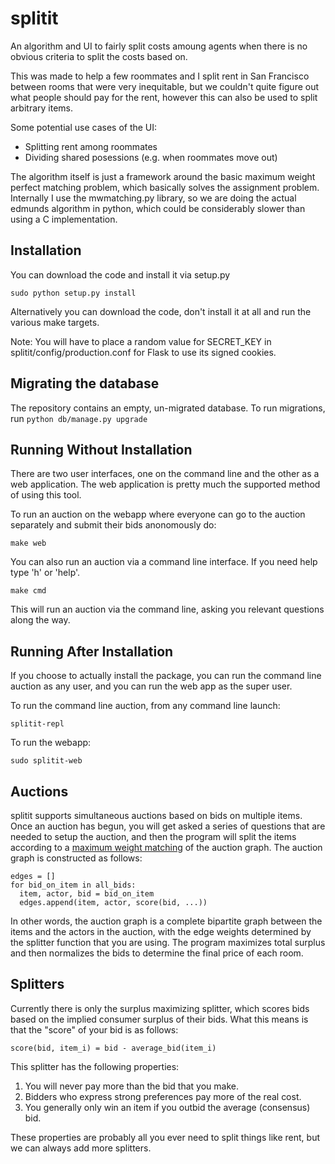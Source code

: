 splitit
=============
An algorithm and UI to fairly split costs amoung agents when there is no obvious
criteria to split the costs based on.

This was made to help a few roommates and I split rent in San Francisco between
rooms that were very inequitable, but we couldn't quite figure out what people
should pay for the rent, however this can also be used to split arbitrary
items.

Some potential use cases of the UI:
* Splitting rent among roommates
* Dividing shared posessions (e.g. when roommates move out)

The algorithm itself is just a framework around the basic maximum weight perfect
matching problem, which basically solves the assignment problem. Internally I
use the mwmatching.py library, so we are doing the actual edmunds algorithm in
python, which could be considerably slower than using a C implementation.


Installation
------------
You can download the code and install it via setup.py
```
sudo python setup.py install
```

Alternatively you can download the code, don't install it at all and run the various make targets.

Note: You will have to place a random value for SECRET_KEY in
splitit/config/production.conf for Flask to use its signed cookies.


Migrating the database
--------------
The repository contains an empty, un-migrated database. To run migrations, run
```python db/manage.py upgrade```


Running Without Installation
----------------------------
There are two user interfaces, one on the command line and the other as a web
application. The web application is pretty much the supported method of using
this tool.

To run an auction on the webapp where everyone can go to the auction separately
and submit their bids anonomously do:
```
make web

```

You can also run an auction via a command line interface. If you need help type
'h' or 'help'.

```
make cmd
```

This will run an auction via the command line, asking you relevant questions
along the way.

Running After Installation
--------------------------
If you choose to actually install the package, you can run the command line
auction as any user, and you can run the web app as the super user.

To run the command line auction, from any command line launch:
```
splitit-repl
```

To run the webapp:
```
sudo splitit-web
```

Auctions
--------
splitit supports simultaneous auctions based on bids on multiple items.
Once an auction has begun, you will get asked a series of questions that are
needed to setup the auction, and then the program will split the items
according to a [maximum weight matching](http://jorisvr.nl/maximummatching.html)
of the auction graph.  The auction graph is constructed as follows:

```
edges = []
for bid_on_item in all_bids:
  item, actor, bid = bid_on_item
  edges.append(item, actor, score(bid, ...))
```

In other words, the auction graph is a complete bipartite graph between the
items and the actors in the auction, with the edge weights determined by the
splitter function that you are using.  The program maximizes total surplus and
then normalizes the bids to determine the final price of each room.

Splitters
---------

Currently there is only the surplus maximizing splitter, which scores bids
based on the implied consumer surplus of their bids.  What this means is that
the "score" of your bid is as follows:

```
score(bid, item_i) = bid - average_bid(item_i)
```

This splitter has the following properties:

1. You will never pay more than the bid that you make.
2. Bidders who express strong preferences pay more of the real cost.
3. You generally only win an item if you outbid the average (consensus) bid.

These properties are probably all you ever need to split things like rent, but
we can always add more splitters.
